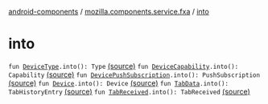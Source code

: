 [android-components](../index.md) / [mozilla.components.service.fxa](index.md) / [into](./into.md)

# into

`fun `[`DeviceType`](../mozilla.components.concept.sync/-device-type/index.md)`.into(): Type` [(source)](https://github.com/mozilla-mobile/android-components/blob/master/components/service/firefox-accounts/src/main/java/mozilla/components/service/fxa/Types.kt#L115)
`fun `[`DeviceCapability`](../mozilla.components.concept.sync/-device-capability/index.md)`.into(): Capability` [(source)](https://github.com/mozilla-mobile/android-components/blob/master/components/service/firefox-accounts/src/main/java/mozilla/components/service/fxa/Types.kt#L141)
`fun `[`DevicePushSubscription`](../mozilla.components.concept.sync/-device-push-subscription/index.md)`.into(): PushSubscription` [(source)](https://github.com/mozilla-mobile/android-components/blob/master/components/service/firefox-accounts/src/main/java/mozilla/components/service/fxa/Types.kt#L153)
`fun `[`Device`](../mozilla.components.concept.sync/-device/index.md)`.into(): Device` [(source)](https://github.com/mozilla-mobile/android-components/blob/master/components/service/firefox-accounts/src/main/java/mozilla/components/service/fxa/Types.kt#L182)
`fun `[`TabData`](../mozilla.components.concept.sync/-tab-data/index.md)`.into(): TabHistoryEntry` [(source)](https://github.com/mozilla-mobile/android-components/blob/master/components/service/firefox-accounts/src/main/java/mozilla/components/service/fxa/Types.kt#L202)
`fun `[`TabReceived`](../mozilla.components.concept.sync/-device-event/-tab-received/index.md)`.into(): TabReceived` [(source)](https://github.com/mozilla-mobile/android-components/blob/master/components/service/firefox-accounts/src/main/java/mozilla/components/service/fxa/Types.kt#L222)